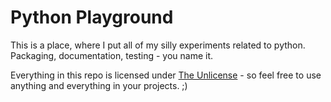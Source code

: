 # Python Playground

This is a place, where I put all of my silly experiments related to python.
Packaging, documentation, testing - you name it.

Everything in this repo is licensed under [The Unlicense](http://choosealicense.com/licenses/unlicense/) - so feel free
to use anything and everything in your projects. ;)